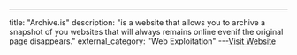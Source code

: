 ---
title: "Archive.is"
description: "is a website that allows you to archive a snapshot of you websites that will always remains online evenif the original page disappears."
external_category: "Web Exploitation"
---[Visit Website](http://archive.is)

